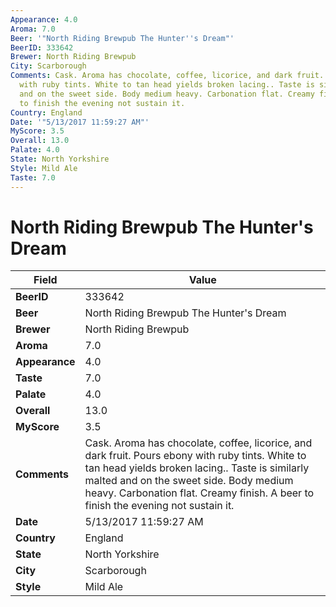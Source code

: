 ```yaml
---
Appearance: 4.0
Aroma: 7.0
Beer: '"North Riding Brewpub The Hunter''s Dream"'
BeerID: 333642
Brewer: North Riding Brewpub
City: Scarborough
Comments: Cask. Aroma has chocolate, coffee, licorice, and dark fruit. Pours ebony
  with ruby tints. White to tan head yields broken lacing.. Taste is similarly malted
  and on the sweet side. Body medium heavy. Carbonation flat. Creamy finish. A beer
  to finish the evening not sustain it.
Country: England
Date: '"5/13/2017 11:59:27 AM"'
MyScore: 3.5
Overall: 13.0
Palate: 4.0
State: North Yorkshire
Style: Mild Ale
Taste: 7.0
---
```


# North Riding Brewpub The Hunter's Dream

| Field         | Value |
|---------------|-------|
| **BeerID** | 333642 |
| **Beer** | North Riding Brewpub The Hunter's Dream |
| **Brewer** | North Riding Brewpub |
| **Aroma** | 7.0 |
| **Appearance** | 4.0 |
| **Taste** | 7.0 |
| **Palate** | 4.0 |
| **Overall** | 13.0 |
| **MyScore** | 3.5 |
| **Comments** | Cask. Aroma has chocolate, coffee, licorice, and dark fruit. Pours ebony with ruby tints. White to tan head yields broken lacing.. Taste is similarly malted and on the sweet side. Body medium heavy. Carbonation flat. Creamy finish. A beer to finish the evening not sustain it. |
| **Date** | 5/13/2017 11:59:27 AM |
| **Country** | England |
| **State** | North Yorkshire |
| **City** | Scarborough |
| **Style** | Mild Ale |
